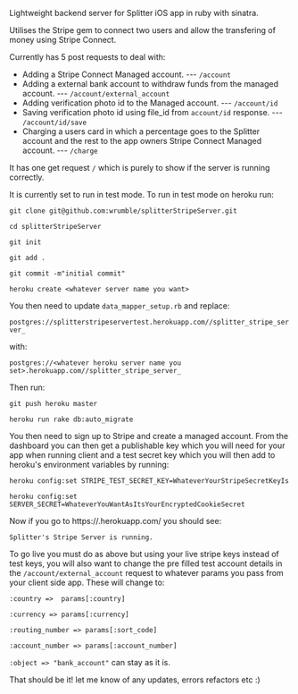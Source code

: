 Lightweight backend server for Splitter iOS app in ruby with sinatra.

Utilises the Stripe gem to connect two users and allow the transfering of money using Stripe Connect.

Currently has 5 post requests to deal with:

- Adding a Stripe Connect Managed account. --- ```/account```
- Adding a external bank account to withdraw funds from the managed account. --- ```/account/external_account```
- Adding verification photo id to the Managed account. --- ```/account/id```
- Saving verification photo id using file_id from ```account/id``` response. --- ```/account/id/save```
- Charging a users card in which a percentage goes to the Splitter account and the rest to the app owners Stripe Connect Managed account. --- ```/charge```

It has one get request ```/``` which is purely to show if the server is running correctly.

It is currently set to run in test mode. To run in test mode on heroku run:

```git clone git@github.com:wrumble/splitterStripeServer.git```

```cd splitterStripeServer```

```git init```

```git add .```

```git commit -m"initial commit"```

```heroku create <whatever server name you want>```

You then need to update ```data_mapper_setup.rb``` and replace:

```postgres://splitterstripeservertest.herokuapp.com//splitter_stripe_server_```

with:

```postgres://<whatever heroku server name you set>.herokuapp.com//splitter_stripe_server_```

Then run:

```git push heroku master```

```heroku run rake db:auto_migrate```


You then need to sign up to Stripe and create a managed account. From the dashboard you can then get a publishable key which you will need for your app when running client and a test secret key which you will then add to heroku's environment variables by running:

```heroku config:set STRIPE_TEST_SECRET_KEY=WhateverYourStripeSecretKeyIs```

```heroku config:set SERVER_SECRET=WhateverYouWantAsItsYourEncryptedCookieSecret```

Now if you go to https://<whatever server name you set>.herokuapp.com/ you should see:

```Splitter's Stripe Server is running.```

To go live you must do as above but using your live stripe keys instead of test keys, you will also want to change the pre filled test account details in the ```/account/external_account``` request to whatever params you pass from your client side app. These will change to:

```:country =>  params[:country]```

```:currency => params[:currency]```

```:routing_number => params[:sort_code]```

```:account_number => params[:account_number]```

```:object => "bank_account"``` can stay as it is.

That should be it! let me know of any updates, errors refactors etc :)

